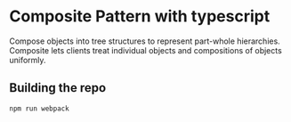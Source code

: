 # Composite Pattern with typescript

Compose objects into tree structures to represent part-whole hierarchies. Composite lets clients treat individual objects and compositions of objects uniformly.

## Building the repo

```sh
npm run webpack
```
